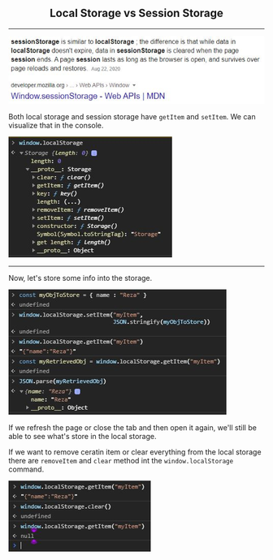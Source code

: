 <h2 style="text-align: center">Local Storage vs Session Storage</h2>

---

![storage](images/storage.JPG)

Both local storage and session storage have `getItem` and `setItem`. We can visualize that in the console.

![get-set](images/get-set.JPG)

---

Now, let's store some info into the storage.

![store-json](images/store-json.JPG)

If we refresh the page or close the tab and then open it again, we'll still be able to see what's store in the local storage.

If we want to remove ceratin item or clear everything from the local storage there are `removeItem` and `clear` method int the `window.localStorage` command.

![clear-storage](images/clear-storage.JPG)
